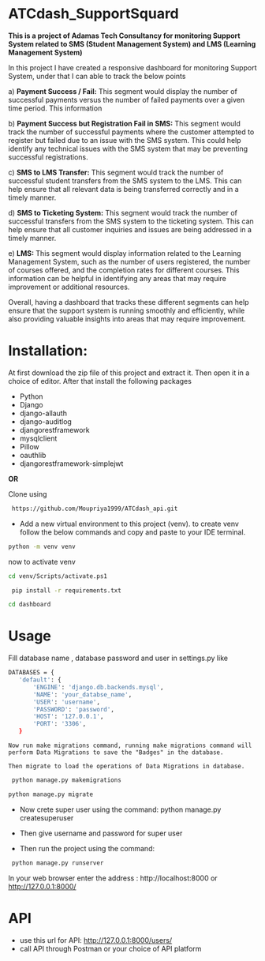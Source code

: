# ATCdash_SupportSquard

<b> This is a project of Adamas Tech Consultancy for monitoring Support System related to SMS (Student Management System) and LMS (Learning Management System)</b>

In this project I have created a responsive dashboard for monitoring Support System, under that I can able to track the below points 

a) <b> Payment Success / Fail:</b> This segment would display the number of successful payments versus the number of failed payments over a given time period. This information
   
b) <b>Payment Success but Registration Fail in SMS:</b> This segment would track the number of successful payments where the customer attempted to register but failed 
   due to an issue with the SMS system. This could help identify any technical issues with the SMS system that may be preventing successful registrations.

c) <b>SMS to LMS Transfer:</b> This segment would track the number of successful student transfers from the SMS system to the LMS. This can help ensure that all 
   relevant data is being transferred correctly and in a timely manner.

d) <b>SMS to Ticketing System:</b> This segment would track the number of successful transfers from the SMS system to the ticketing system. This can help ensure that
   all customer inquiries and issues are being addressed in a timely manner.

e) <b>LMS:</b> This segment would display information related to the Learning Management System, such as the number of users registered, the number of courses offered,
   and the completion rates for different courses. This information can be helpful in identifying any areas that may require improvement or additional resources.

Overall, having a dashboard that tracks these different segments can help ensure that the support system is running smoothly and efficiently, while also providing valuable insights into areas that may require improvement.


# <b>Installation</b>:

 At first download the zip file of this project and extract it. Then open it in a choice of editor. After that install the following packages

  * Python
  * Django
  * django-allauth
  * django-auditlog
  * djangorestframework
  * mysqlclient
  * Pillow
  * oauthlib
  * djangorestframework-simplejwt
  
 <b>OR</b>
 
 Clone using
 ```bash
  https://github.com/Moupriya1999/ATCdash_api.git
 ```
 * Add a new virtual environment to this project (venv). to create venv follow the below commands and copy and paste to your IDE terminal.
```bash
python -m venv venv
```
now to activate venv
```bash
cd venv/Scripts/activate.ps1
```
 ```bash
  pip install -r requirements.txt
  ```
  ```bash
  cd dashboard
 ```
 # <b>Usage</b>
   Fill database name , database password and user in settings.py like
   
 ```bash  
DATABASES = {
    'default': {
        'ENGINE': 'django.db.backends.mysql',
        'NAME': 'your_databse_name',
        'USER': 'username',
        'PASSWORD': 'password',
        'HOST': '127.0.0.1',
        'PORT': '3306',
    }
   ```
    Now run make migrations command, running make migrations command will perform Data Migrations to save the "Badges" in the database.
    
    Then migrate to load the operations of Data Migrations in database.
   ```bash 
    python manage.py makemigrations
   ```
   ```bash
   python manage.py migrate
   ```
   * Now crete super user using the command: python manage.py createsuperuser

   * Then give username and password for super user

   * Then run the project using the command:
   ```bash
    python manage.py runserver
   ```
   In your web browser enter the address : http://localhost:8000 or http://127.0.0.1:8000/ 
   
   # API
  * use this url for API: http://127.0.0.1:8000/users/  
  * call API through Postman or your choice of API platform

